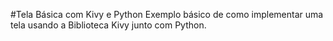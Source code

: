 #Tela Básica com Kivy e Python
Exemplo básico de como implementar uma tela usando a Biblioteca Kivy junto com Python.